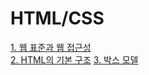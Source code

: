 # HTML/CSS

[1. 웹 표준과 웹 접근성](https://github.com/cool232000/homework/blob/master/HTML%26CSS/about_web.md)<br>
[2. HTML의 기본 구조](https://github.com/cool232000/homework/blob/master/HTML%26CSS/basic_html.md)
[3. 박스 모델](https://github.com/cool232000/homework/blob/master/HTML%26CSS/3.%20box-model.md)
